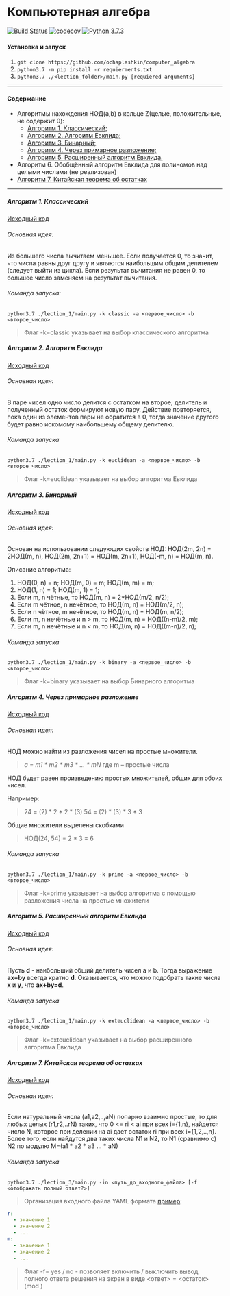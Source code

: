 # Компьютерная алгебра
[![Build Status](https://travis-ci.org/ochaplashkin/computer_algebra.svg?branch=master)](https://travis-ci.org/ochaplashkin/computer_algebra) [![codecov](https://codecov.io/gh/ochaplashkin/computer_algebra/branch/master/graph/badge.svg)](https://codecov.io/gh/ochaplashkin/computer_algebra) [![Python 3.7.3](https://img.shields.io/badge/python-3.7.3-blue.svg)](https://www.python.org/downloads/release/python-373/)
#### Установка и запуск
1. ```git clone https://github.com/ochaplashkin/computer_algebra```
2. ```python3.7 -m pip install -r requierments.txt```
3. ```python3.7 ./<lection_folder>/main.py [requiered arguments]```
------------
#### Содержание
  - Алгоритмы нахождения НОД(а,b) в кольце Z(целые, положительные, не содержит 0):
      - [Алгоритм 1. Классический;](https://github.com/ochaplashkin/computer_algebra/blob/master/README.md#алгоритм-1-классический)
      - [Алгоритм 2. Алгоритм Евклида;](https://github.com/ochaplashkin/computer_algebra/blob/master/README.md#алгоритм-2-алгоритм-евклида)
      - [Алгоритм 3. Бинарный;](https://github.com/ochaplashkin/computer_algebra/blob/master/README.md#алгоритм-3-бинарный)
      - [Алгоритм 4. Через примарное разложение;](https://github.com/ochaplashkin/computer_algebra/blob/master/README.md#алгоритм-4-через-примарное-разложение)
      - [Алгоритм 5. Расширенный алгоритм Евклида.](https://github.com/ochaplashkin/computer_algebra/blob/master/README.md#алгоритм-5-расширенный-алгоритм-евклида)
  - Алгоритм 6. Обобщённый алгоритм Евклида для полиномов над целыми числами (не реализован)
  - [Алгоритм 7. Китайская теорема об остатках](https://github.com/ochaplashkin/computer_algebra/blob/master/README.md#алгоритм-7-китайская-теорема-об-остатках)
------------
##### Алгоритм 1. Классический

[Исходный код](https://github.com/ochaplashkin/computer_algebra/blob/master/lection_1/main.py#L39)

###### Основная идея:

Из большего числа вычитаем меньшее. Если получается 0, то значит, что числа равны друг другу и являются наибольшим общим делителем (следует выйти из цикла). Если результат вычитания не равен 0, то большее число заменяем на результат вычитания.

###### Команда запуска:

`python3.7 ./lection_1/main.py -k classic -a <первое_число> -b <второе_число>`

> Флаг -k=classic указывает на выбор классического алгоритма

##### Алгоритм 2. Алгоритм Евклида

[Исходный код](https://github.com/ochaplashkin/computer_algebra/blob/master/lection_1/main.py#L58)

###### Основная идея:

В паре чисел одно число делится с остатком на второе; делитель и полученный остаток формируют новую пару. Действие повторяется, пока один из элементов пары не обратится в 0, тогда значение другого будет равно искомому наибольшему общему делителю.

###### Команда запуска
`python3.7 ./lection_1/main.py -k euclidean -a <первое_число> -b <второе_число>`

> Флаг -k=euclidean указывает на выбор алгоритма Евклида

##### Алгоритм 3. Бинарный
[Исходный код](https://github.com/ochaplashkin/computer_algebra/blob/master/lection_1/main.py#L75)

###### Основная идея:
Основан на использовании следующих свойств НОД:
НОД(2m, 2n) = 2НОД(m, n),
НОД(2m, 2n+1) = НОД(m, 2n+1),
НОД(-m, n) = НОД(m, n).

Описание алгоритма:
1. НОД(0, n) = n; НОД(m, 0) = m; НОД(m, m) = m;
2. НОД(1, n) = 1; НОД(m, 1) = 1;
3. Если m, n чётные, то НОД(m, n) = 2*НОД(m/2, n/2);
4. Если m чётное, n нечётное, то НОД(m, n) = НОД(m/2, n);
5. Если n чётное, m нечётное, то НОД(m, n) = НОД(m, n/2);
6. Если m, n нечётные и n > m, то НОД(m, n) = НОД((n-m)/2, m);
7. Если m, n нечётные и n < m, то НОД(m, n) = НОД((m-n)/2, n);

###### Команда запуска
`python3.7 ./lection_1/main.py -k binary -a <первое_число> -b <второе_число>`

> Флаг -k=binary указывает на выбор Бинарного алгоритма

##### Алгоритм 4. Через примарное разложение
[Исходный код](https://github.com/ochaplashkin/computer_algebra/blob/master/lection_1/main.py#L103)

###### Основная идея:

НОД можно найти из разложения чисел на простые множители.

> *a = m1 * m2 * m3 * ... * mN*
>где m – простые числа

НОД будет равен произведению простых множителей, общих для обоих чисел.

Например:

>24 = (2) * 2 * 2 * (3)
>54 = (2) * (3) * 3 * 3

Общие множители выделены скобками

> НОД(24, 54) = 2 * 3 = 6

###### Команда запуска
`python3.7 ./lection_1/main.py -k prime -a <первое_число> -b <второе_число>`

> Флаг -k=prime указывает на выбор алгоритма с помощью разложения числа на простые множители

##### Алгоритм 5. Расширенный алгоритм Евклида
[Исходный код](https://github.com/ochaplashkin/computer_algebra/blob/master/lection_1/main.py#L137)

###### Основная идея:

Пусть **d** - наибольший общий делитель чисел a и b. Тогда выражение  **ax+by** всегда кратно **d**. Оказывается, что можно подобрать такие числа **x** и **y**, что **ax+by=d**.

###### Команда запуска
`python3.7 ./lection_1/main.py -k exteuclidean -a <первое_число> -b <второе_число>`

> Флаг -k=exteuclidean указывает на выбор расширенного алгоритма Евклида

##### Алгоритм 7. Китайская теорема об остатках
[Исходный код](https://github.com/ochaplashkin/computer_algebra/blob/master/lection_3/main.py#L32)

###### Основная идея:

Если натуральный числа (a1,a2,..,aN) попарно взаимно простые, то для любых целых (r1,r2,..rN) таких, что 0 <= ri < ai при всех i={1,n}, найдется число N, которое при делении на ai дает остаток ri  при всех i={1,2,..,n}. Более того, если найдутся два таких числа N1 и N2, то N1 (сравнимо с) N2 по модулю M=(a1 * a2 * a3 ... * aN)

###### Команда запуска
`python3.7 ./lection_3/main.py -in <путь_до_входного_файла> [-f <отображать полный ответ?>]`

> Организация входного файла YAML формата [пример](https://github.com/ochaplashkin/computer_algebra/blob/master/lection_3/input.yaml):

```yaml
r:
  - значение 1
  - значение 2
  - ...
m:
  - значение 1
  - значение 2
  - ...
```

> Флаг -f= yes / no - позволяет включить / выключить вывод полного ответа решения на экран в виде <ответ> = <остаток> (mod <M>)
